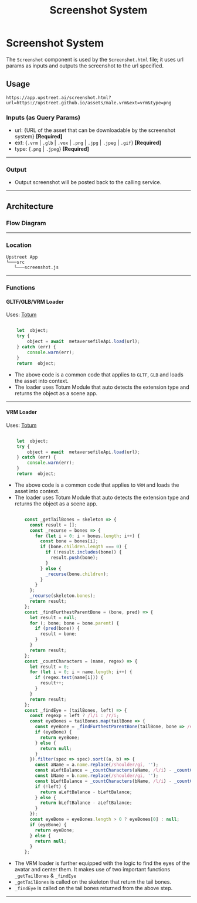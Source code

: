 ﻿---
id: screenshot-system
title: Screenshot System
---

# Screenshot System

The `Screenshot` component is used by the `Screenshot.html` file; it uses url params as inputs and outputs the screenshot to the url specified.

## Usage

```url
https://app.upstreet.ai/screenshot.html?url=https://upstreet.github.io/assets/male.vrm&ext=vrm&type=png
```
### Inputs (as Query Params)
* url: {URL of the asset that can be downloadable by the screenshot system} **[Required]**
* ext: {`.vrm` | `.glb` | `.vox` | `.png` | `.jpg` | `.jpeg` | `.gif`} **[Required]**
* type: {`.png` | `.jpeg`} **[Required]**

---

### Output
* Output screenshot will be posted back to the calling service.

---

## Architecture

### Flow Diagram
---

### Location

```
Upstreet App
└───src
   └───screenshot.js
```

---

### Functions

#### GLTF/GLB/VRM Loader

Uses: [Totum](https://github.com/upstreetai/totum) 

```js

	let  object;
	try {
		object = await  metaversefileApi.load(url);
	} catch (err) {
		console.warn(err);
	}
	return  object;

```
- The above code is a common code that applies to `GLTF`, `GLB` and loads the asset into context.
- The loader uses Totum Module that auto detects the extension type and returns the object as a scene app. 

---

#### VRM Loader

Uses: [Totum](https://github.com/upstreetai/totum) 

```js

	let  object;
	try {
		object = await  metaversefileApi.load(url);
	} catch (err) {
		console.warn(err);
	}
	return  object;

```
- The above code is a common code that applies to `VRM` and loads the asset into context.
- The loader uses Totum Module that auto detects the extension type and returns the object as a scene app. 


```js

       const _getTailBones = skeleton => {
         const result = [];
         const _recurse = bones => {
           for (let i = 0; i < bones.length; i++) {
             const bone = bones[i];
             if (bone.children.length === 0) {
               if (!result.includes(bone)) {
                 result.push(bone);
               }
             } else {
               _recurse(bone.children);
             }
           }
         };
         _recurse(skeleton.bones);
         return result;
       };
       const _findFurthestParentBone = (bone, pred) => {
         let result = null;
         for (; bone; bone = bone.parent) {
           if (pred(bone)) {
             result = bone;
           }
         }
         return result;
       };
       const _countCharacters = (name, regex) => {
         let result = 0;
         for (let i = 0; i < name.length; i++) {
           if (regex.test(name[i])) {
             result++;
           }
         }
         return result;
       };
       const _findEye = (tailBones, left) => {
         const regexp = left ? /l/i : /r/i;
         const eyeBones = tailBones.map(tailBone => {
           const eyeBone = _findFurthestParentBone(tailBone, bone => /eye/i.test(bone.name) && regexp.test(bone.name.replace(/eye/gi, '')));
           if (eyeBone) {
             return eyeBone;
           } else {
             return null;
           }
         }).filter(spec => spec).sort((a, b) => {
           const aName = a.name.replace(/shoulder/gi, '');
           const aLeftBalance = _countCharacters(aName, /l/i) - _countCharacters(aName, /r/i);
           const bName = b.name.replace(/shoulder/gi, '');
           const bLeftBalance = _countCharacters(bName, /l/i) - _countCharacters(bName, /r/i);
           if (!left) {
             return aLeftBalance - bLeftBalance;
           } else {
             return bLeftBalance - aLeftBalance;
           }
         });
         const eyeBone = eyeBones.length > 0 ? eyeBones[0] : null;
         if (eyeBone) {
           return eyeBone;
         } else {
           return null;
         }
       };
   ```

- The VRM loader is further equipped with the logic to find the eyes of the avatar and center them. It makes use of two important functions `_getTailBones` & `_findEye`
- `_getTailBones` is called on the skeleton that return the tail bones.
- `_findEye` is called on the tail bones returned from the above step.

---
